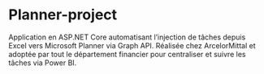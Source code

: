 # Planner-project
Application en ASP.NET Core automatisant l’injection de tâches depuis Excel vers Microsoft Planner via Graph API. Réalisée chez ArcelorMittal et adoptée par tout le département financier pour centraliser et suivre les tâches via Power BI.
